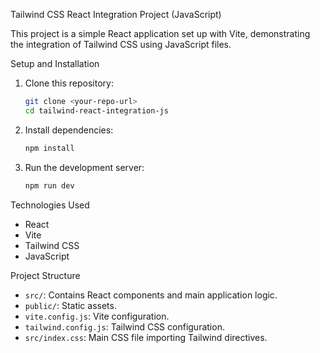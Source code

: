 Tailwind CSS React Integration Project (JavaScript)

This project is a simple React application set up with Vite, demonstrating the integration of Tailwind CSS using JavaScript files.

Setup and Installation

1.  Clone this repository:
    ```bash
    git clone <your-repo-url>
    cd tailwind-react-integration-js
    ```
2.  Install dependencies:
    ```bash
    npm install
    ```
3.  Run the development server:
    ```bash
    npm run dev
    ```

Technologies Used

* React
* Vite
* Tailwind CSS
* JavaScript

 Project Structure

* `src/`: Contains React components and main application logic.
* `public/`: Static assets.
* `vite.config.js`: Vite configuration.
* `tailwind.config.js`: Tailwind CSS configuration.
* `src/index.css`: Main CSS file importing Tailwind directives.
